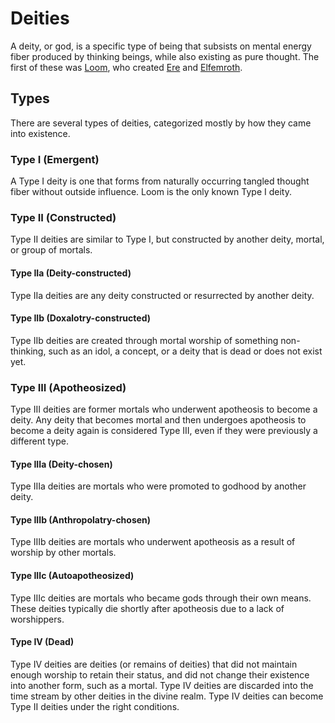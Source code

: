 # Deities

A deity, or god, is a specific type of being that subsists on mental energy fiber produced by thinking beings, while also existing as pure thought. The first of these was [Loom](loom.md), who created [Ere](ere.md) and [Elfemroth](elfemroth.md).

## Types

There are several types of deities, categorized mostly by how they came into existence.

### Type I (Emergent)

A Type I deity is one that forms from naturally occurring tangled thought fiber without outside influence. Loom is the only known Type I deity.

### Type II (Constructed)

Type II deities are similar to Type I, but constructed by another deity, mortal, or group of mortals.

#### Type IIa (Deity-constructed)

Type IIa deities are any deity constructed or resurrected by another deity.

#### Type IIb (Doxalotry-constructed)

Type IIb deities are created through mortal worship of something non-thinking, such as an idol, a concept, or a deity that is dead or does not exist yet.

### Type III (Apotheosized)

Type III deities are former mortals who underwent apotheosis to become a deity. Any deity that becomes mortal and then undergoes apotheosis to become a deity again is considered Type III, even if they were previously a different type.

#### Type IIIa (Deity-chosen)

Type IIIa deities are mortals who were promoted to godhood by another deity.

#### Type IIIb (Anthropolatry-chosen)

Type IIIb deities are mortals who underwent apotheosis as a result of worship by other mortals.

#### Type IIIc (Autoapotheosized)

Type IIIc deities are mortals who became gods through their own means. These deities typically die shortly after apotheosis due to a lack of worshippers.

#### Type IV (Dead)

Type IV deities are deities (or remains of deities) that did not maintain enough worship to retain their status, and did not change their existence into another form, such as a mortal. Type IV deities are discarded into the time stream by other deities in the divine realm. Type IV deities can become Type II deities under the right conditions.